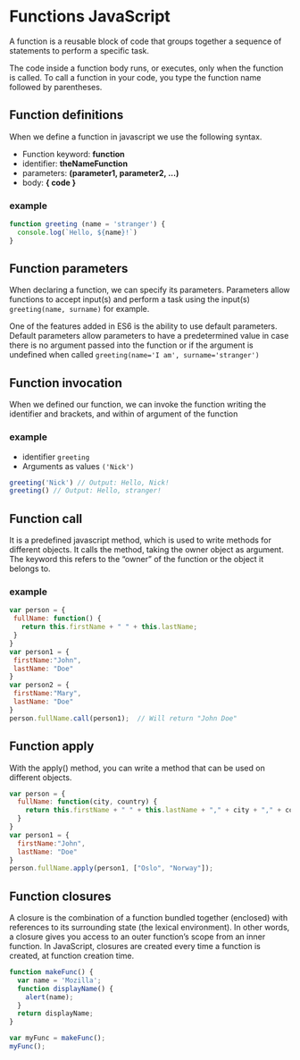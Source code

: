 # Functions JavaScript

A function is a reusable block of code that groups together a sequence of statements to perform a specific task.

The code inside a function body runs, or executes, only when the function is called. To call a function in your code, you type the function name followed by parentheses.

## Function definitions
When we define a function in javascript we use the following syntax.

* Function keyword: **function**
* identifier: **theNameFunction**
* parameters: **(parameter1, parameter2, ...)**
* body: **{ code }**

### example
```javascript
function greeting (name = 'stranger') {
  console.log(`Hello, ${name}!`)
}
```
## Function parameters
When declaring a function, we can specify its parameters. Parameters allow functions to accept input(s) and perform a task using the input(s) `greeting(name, surname)` for example.

One of the features added in ES6 is the ability to use default parameters. Default parameters allow parameters to have a predetermined value in case there is no argument passed into the function or if the argument is undefined when called `greeting(name='I am', surname='stranger')`

## Function invocation
When we defined our function, we can invoke the function writing the identifier and brackets, and within of argument of the function
### example
* identifier `greeting`
* Arguments as values `('Nick')`

```javascript
greeting('Nick') // Output: Hello, Nick!
greeting() // Output: Hello, stranger!
```

## Function call
It is a predefined javascript method, which is used to write methods for different objects. It calls the method, taking the owner object as argument. The keyword this refers to the “owner” of the function or the object it belongs to.
### example

```javascript
var person = {
 fullName: function() {
   return this.firstName + " " + this.lastName;
 }
}
var person1 = {
 firstName:"John",
 lastName: "Doe"
}
var person2 = {
 firstName:"Mary",
 lastName: "Doe"
}
person.fullName.call(person1);  // Will return "John Doe"
```

## Function apply
With the apply() method, you can write a method that can be used on different objects.

```javascript
var person = {
  fullName: function(city, country) {
    return this.firstName + " " + this.lastName + "," + city + "," + country;
  }
}
var person1 = {
  firstName:"John",
  lastName: "Doe"
}
person.fullName.apply(person1, ["Oslo", "Norway"]);
```

## Function closures
A closure is the combination of a function bundled together (enclosed) with references to its surrounding state (the lexical environment). In other words, a closure gives you access to an outer function’s scope from an inner function. In JavaScript, closures are created every time a function is created, at function creation time.
```javascript
function makeFunc() {
  var name = 'Mozilla';
  function displayName() {
    alert(name);
  }
  return displayName;
}

var myFunc = makeFunc();
myFunc();
```
